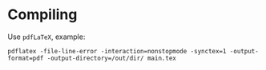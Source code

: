 # Compiling

Use `pdfLaTeX`, example:
```shell
pdflatex -file-line-error -interaction=nonstopmode -synctex=1 -output-format=pdf -output-directory=/out/dir/ main.tex
```
